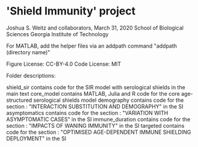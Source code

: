 'Shield Immunity' project
===============================

Joshua S. Weitz and collaborators, March 31, 2020
School of Biological Sciences
Georgia Institute of Technology

For MATLAB, add the helper files via an addpath command
"addpath (directory name)"

Figure License: CC-BY-4.0
Code License: MIT

Folder descriptions: 

shield_sir contains code for the SIR model with serological shields in the main text
core_model contains MATLAB, Julia and R code for the core age-structured serological shields model
demography contains code for the section : "INTERACTION SUBSTITUTION AND DEMOGRAPHY" in the SI
asymptomatics contains code for the section : "VARIATION WITH ASYMPTOMATIC CASES" in the SI
immune_duration contains code for the section : "IMPACTS OF WANING IMMUNITY" in the SI
targeted contains code for the section : "OPTIMISED AGE-DEPENDENT IMMUNE SHIELDING DEPLOYMENT" in the SI
